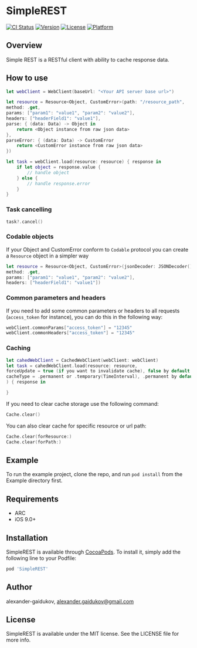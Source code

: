 # SimpleREST

[![CI Status](http://img.shields.io/travis/alexander-gaidukov/SimpleREST.svg?style=flat)](https://travis-ci.org/alexander-gaidukov/SimpleREST)
[![Version](https://img.shields.io/cocoapods/v/SimpleREST.svg?style=flat)](http://cocoapods.org/pods/SimpleREST)
[![License](https://img.shields.io/cocoapods/l/SimpleREST.svg?style=flat)](http://cocoapods.org/pods/SimpleREST)
[![Platform](https://img.shields.io/cocoapods/p/SimpleREST.svg?style=flat)](http://cocoapods.org/pods/SimpleREST)

## Overview
Simple REST is a RESTful client with ability to cache response data.

## How to use

```swift
let webClient = WebClient(baseUrl: "<Your API server base url>")

let resource = Resource<Object, CustomError>(path: "/resource_path",
method: .get,
params: ["param1": "value1", "param2": "value2"],
headers: ["headerField1": "value1"],
parse: { (data: Data) -> Object in
    return <Object instance from raw json data>
},
parseError: { (data: Data) -> CustomError
    return <CustomError instance from raw json data>
})

let task = webClient.load(resource: resource) { response in
    if let object = response.value {
        // handle object
    } else {
        // handle response.error
    }
}
```

### Task cancelling

```swift
task?.cancel()
```

### Codable objects
If your Object and CustomError conform to `Codable` protocol you can create a `Resource` object in a simpler way

```swift
let resource = Resource<Object, CustomError>(jsonDecoder: JSONDecoder(), path: "/resource_path",
method: .get,
params: ["param1": "value1", "param2": "value2"],
headers: ["headerField1": "value1"])
```
### Common parameters and headers
If you need to add some common parameters or headers to all requests (`access_token` for instance), you can do this in the following way:

```swift
webClient.commonParams["access_token"] = "12345"
webClient.commonHeaders["access_token"] = "12345"
```

### Caching
```swift
let cahedWebClient = CachedWebClient(webClient: webClient)
let task = cahedWebClient.load(resource: resource,
forceUpdate = true (if you want to invalidate cache), false by default
cacheType = .permanent or .temporary(TimeInterval), .permanent by default
) { response in

}
```
If you need to clear cache storage use the following command:
```swift
Cache.clear()
```
You can also clear cache for specific resource or url path:
```swift
Cache.clear(forResource:)
Cache.clear(forPath:)
```

## Example

To run the example project, clone the repo, and run `pod install` from the Example directory first.

## Requirements
* ARC
* iOS 9.0+

## Installation

SimpleREST is available through [CocoaPods](http://cocoapods.org). To install
it, simply add the following line to your Podfile:

```ruby
pod 'SimpleREST'
```

## Author

alexander-gaidukov, alexander.gaidukov@gmail.com

## License

SimpleREST is available under the MIT license. See the LICENSE file for more info.

